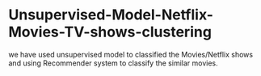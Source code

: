 # Unsupervised-Model-Netflix-Movies-TV-shows-clustering
we have used unsupervised model to classified the Movies/Netflix shows and using Recommender system to classify the similar movies.
